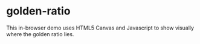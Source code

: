 # golden-ratio

This in-browser demo uses HTML5 Canvas and Javascript to show visually where the golden ratio lies.